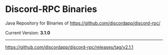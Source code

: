 # Discord-RPC Binaries

Java Repository for Binaries of https://github.com/discordapp/discord-rpc/

Current Version: **3.1.0**
***
https://github.com/discordapp/discord-rpc/releases/tag/v2.1.1
